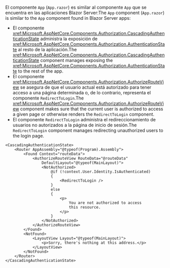 <span data-ttu-id="84c5b-101">El componente `App` (`App.razor`) es similar al componente `App` que se encuentra en las aplicaciones Blazor Server:</span><span class="sxs-lookup"><span data-stu-id="84c5b-101">The `App` component (`App.razor`) is similar to the `App` component found in Blazor Server apps:</span></span>

* <span data-ttu-id="84c5b-102">El componente <xref:Microsoft.AspNetCore.Components.Authorization.CascadingAuthenticationState> administra la exposición de <xref:Microsoft.AspNetCore.Components.Authorization.AuthenticationState> al resto de la aplicación.</span><span class="sxs-lookup"><span data-stu-id="84c5b-102">The <xref:Microsoft.AspNetCore.Components.Authorization.CascadingAuthenticationState> component manages exposing the <xref:Microsoft.AspNetCore.Components.Authorization.AuthenticationState> to the rest of the app.</span></span>
* <span data-ttu-id="84c5b-103">El componente <xref:Microsoft.AspNetCore.Components.Authorization.AuthorizeRouteView> se asegura de que el usuario actual está autorizado para tener acceso a una página determinada o, de lo contrario, representa el componente `RedirectToLogin`.</span><span class="sxs-lookup"><span data-stu-id="84c5b-103">The <xref:Microsoft.AspNetCore.Components.Authorization.AuthorizeRouteView> component makes sure that the current user is authorized to access a given page or otherwise renders the `RedirectToLogin` component.</span></span>
* <span data-ttu-id="84c5b-104">El componente `RedirectToLogin` administra el redireccionamiento de usuarios no autorizados a la página de inicio de sesión.</span><span class="sxs-lookup"><span data-stu-id="84c5b-104">The `RedirectToLogin` component manages redirecting unauthorized users to the login page.</span></span>

```razor
<CascadingAuthenticationState>
    <Router AppAssembly="@typeof(Program).Assembly">
        <Found Context="routeData">
            <AuthorizeRouteView RouteData="@routeData" 
                DefaultLayout="@typeof(MainLayout)">
                <NotAuthorized>
                    @if (!context.User.Identity.IsAuthenticated)
                    {
                        <RedirectToLogin />
                    }
                    else
                    {
                        <p>
                            You are not authorized to access 
                            this resource.
                        </p>
                    }
                </NotAuthorized>
            </AuthorizeRouteView>
        </Found>
        <NotFound>
            <LayoutView Layout="@typeof(MainLayout)">
                <p>Sorry, there's nothing at this address.</p>
            </LayoutView>
        </NotFound>
    </Router>
</CascadingAuthenticationState>
```
